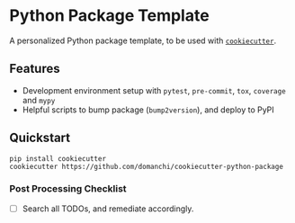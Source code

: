 # Python Package Template

A personalized Python package template, to be used with
[`cookiecutter`](https://github.com/cookiecutter/cookiecutter).

## Features

- Development environment setup with `pytest`, `pre-commit`, `tox`, `coverage` and `mypy`
- Helpful scripts to bump package (`bump2version`), and deploy to PyPI

## Quickstart

```
pip install cookiecutter
cookiecutter https://github.com/domanchi/cookiecutter-python-package
```

### Post Processing Checklist

- [ ] Search all TODOs, and remediate accordingly.
